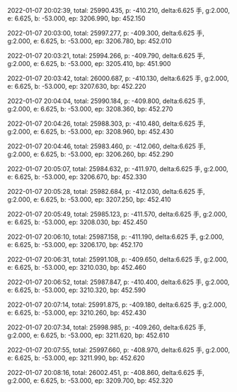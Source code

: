 2022-01-07 20:02:39, total: 25990.435, p: -410.210, delta:6.625 手, g:2.000, e: 6.625, b: -53.000, ep: 3206.990, bp: 452.150

2022-01-07 20:03:00, total: 25997.277, p: -409.300, delta:6.625 手, g:2.000, e: 6.625, b: -53.000, ep: 3206.780, bp: 452.010

2022-01-07 20:03:21, total: 25994.266, p: -409.790, delta:6.625 手, g:2.000, e: 6.625, b: -53.000, ep: 3205.410, bp: 451.900

2022-01-07 20:03:42, total: 26000.687, p: -410.130, delta:6.625 手, g:2.000, e: 6.625, b: -53.000, ep: 3207.630, bp: 452.220

2022-01-07 20:04:04, total: 25990.184, p: -409.800, delta:6.625 手, g:2.000, e: 6.625, b: -53.000, ep: 3208.360, bp: 452.270

2022-01-07 20:04:26, total: 25988.303, p: -410.480, delta:6.625 手, g:2.000, e: 6.625, b: -53.000, ep: 3208.960, bp: 452.430

2022-01-07 20:04:46, total: 25983.460, p: -412.060, delta:6.625 手, g:2.000, e: 6.625, b: -53.000, ep: 3206.260, bp: 452.290

2022-01-07 20:05:07, total: 25984.632, p: -411.970, delta:6.625 手, g:2.000, e: 6.625, b: -53.000, ep: 3206.670, bp: 452.330

2022-01-07 20:05:28, total: 25982.684, p: -412.030, delta:6.625 手, g:2.000, e: 6.625, b: -53.000, ep: 3207.250, bp: 452.410

2022-01-07 20:05:49, total: 25985.123, p: -411.570, delta:6.625 手, g:2.000, e: 6.625, b: -53.000, ep: 3208.030, bp: 452.450

2022-01-07 20:06:10, total: 25987.158, p: -411.190, delta:6.625 手, g:2.000, e: 6.625, b: -53.000, ep: 3206.170, bp: 452.170

2022-01-07 20:06:31, total: 25991.108, p: -409.650, delta:6.625 手, g:2.000, e: 6.625, b: -53.000, ep: 3210.030, bp: 452.460

2022-01-07 20:06:52, total: 25987.847, p: -410.400, delta:6.625 手, g:2.000, e: 6.625, b: -53.000, ep: 3210.320, bp: 452.590

2022-01-07 20:07:14, total: 25991.875, p: -409.180, delta:6.625 手, g:2.000, e: 6.625, b: -53.000, ep: 3210.260, bp: 452.430

2022-01-07 20:07:34, total: 25998.985, p: -409.260, delta:6.625 手, g:2.000, e: 6.625, b: -53.000, ep: 3211.620, bp: 452.610

2022-01-07 20:07:55, total: 25997.660, p: -408.970, delta:6.625 手, g:2.000, e: 6.625, b: -53.000, ep: 3211.990, bp: 452.620

2022-01-07 20:08:16, total: 26002.451, p: -408.860, delta:6.625 手, g:2.000, e: 6.625, b: -53.000, ep: 3209.700, bp: 452.320